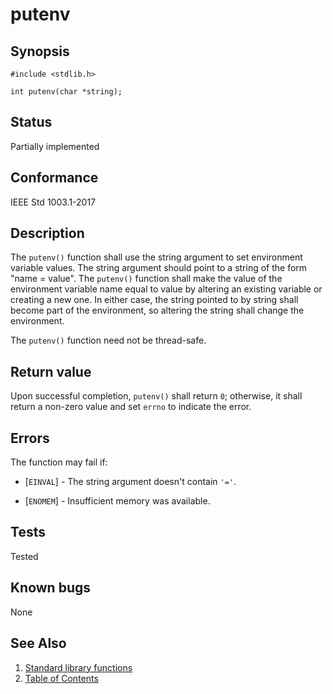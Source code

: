 # putenv

## Synopsis

`#include <stdlib.h>`

`int putenv(char *string);`

## Status

Partially implemented

## Conformance

IEEE Std 1003.1-2017

## Description

The `putenv()` function shall use the string argument to set environment variable values. The string argument should
point to a string of the form "name = value". The `putenv()` function shall make the value of the environment variable
name equal to value by altering an existing variable or creating a new one. In either case, the string pointed to by
string shall become part of the environment, so altering the string shall change the environment.

The `putenv()` function need not be thread-safe.

## Return value

Upon successful completion, `putenv()` shall return `0`; otherwise, it shall return a non-zero value and set `errno` to
indicate the error.

## Errors

The function may fail if:

* [`EINVAL`] - The string argument doesn't contain `'='`.

* [`ENOMEM`] - Insufficient memory was available.

## Tests

Tested

## Known bugs

None

## See Also

1. [Standard library functions](../index.md)
2. [Table of Contents](../../../index.md)
